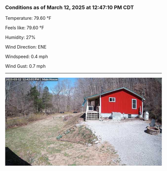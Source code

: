 ### Conditions as of March 12, 2025 at 12:47:10 PM CDT 

Temperature: 79.60 &deg;F

Feels like: 79.60 &deg;F

Humidity: 27%

Wind Direction: ENE

Windspeed: 0.4 mph

Wind Gust: 0.7 mph

---

<img src="./images/latest.jpeg"/>

